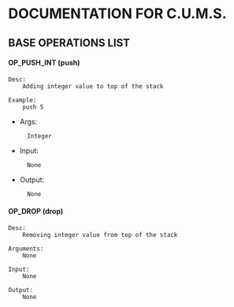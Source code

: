 # DOCUMENTATION FOR C.U.M.S.


## BASE OPERATIONS LIST

#### OP_PUSH_INT (push)
	
	Desc:
		Adding integer value to top of the stack
	
	Example:
		push 5
			
- Args:
	
		Integer
		
- Input: 
	
		None
		
- Output: 
	
		None
		



#### OP_DROP (drop) 
	
	Desc:
		Removing integer value from top of the stack
		
	Arguments:
		None
		
	Input:
		None
		
	Output:
		None

	  

